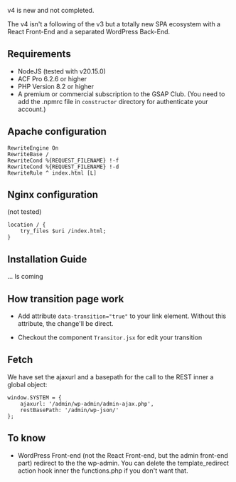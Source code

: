 v4 is new and not completed.

The v4 isn't a following of the v3 but a totally new SPA ecosystem with a React Front-End and a separated WordPress Back-End.


## Requirements

- NodeJS (tested with v20.15.0)
- ACF Pro 6.2.6 or higher
- PHP Version 8.2 or higher
- A premium or commercial subscription to the GSAP Club. (You need to add the .npmrc file in `constructor` directory for authenticate your account.)


## Apache configuration

```
RewriteEngine On
RewriteBase /
RewriteCond %{REQUEST_FILENAME} !-f
RewriteCond %{REQUEST_FILENAME} !-d
RewriteRule ^ index.html [L]
```


## Nginx configuration

(not tested)
```
location / {
    try_files $uri /index.html;
}
```


## Installation Guide

... Is coming




## How transition page work

- Add attribute `data-transition="true"` to your link element. Without this attribute, the change'll be direct.

- Checkout the component `Transitor.jsx` for edit your transition



## Fetch

We have set the ajaxurl and a basepath for the call to the REST inner a global object:
```
window.SYSTEM = {
    ajaxurl: '/admin/wp-admin/admin-ajax.php',
    restBasePath: '/admin/wp-json/'
};
```


## To know

- WordPress Front-end (not the React Front-end, but the admin front-end part) redirect to the the wp-admin. You can delete the template_redirect action hook inner the functions.php if you don't want that.
